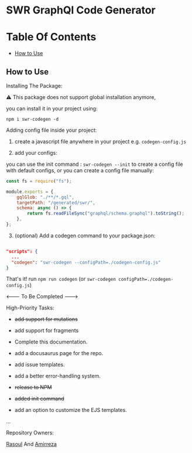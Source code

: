 # SWR GraphQl Code Generator

# Table Of Contents

<!-- TOC -->

- [How to Use](#how-to-use)

<!-- TOC -->

## How to Use

Installing The Package:

⚠️ This package does not support global installation anymore,

you can install it in your project using:

    npm i swr-codegen -d

Adding config file inside your project:

1. create a javascript file anywhere in your project e.g. `codegen-config.js`

2. add your configs:

you can use the init command : `swr-codegen --init`
to create a config file with default configs, or you can create a config file manually:

```js
const fs = require("fs");

module.exports = {
	gqlGlob: "./**/*.gql",
	targetPath: "/generated/swr/",
	schema: async () => {
		return fs.readFileSync("graphql/schema.graphql").toString();
	},
};
```

3. (optional) Add a codegen command to your package.json:

```json

"scripts": {
  ...
  "codegen": "swr-codegen --configPath=./codegen-config.js"
}

```

That's it! run `npm run codegen` (or `swr-codegen configPath=./codegen-config.js`)

<--- To Be Completed --->

High-Priority Tasks:

- ~~add support for mutations~~

- add support for fragments

- Complete this documentation.

- add a docusaurus page for the repo.

- add issue templates.

- add a better error-handling system.

- ~~release to NPM~~

- ~~added init command~~

- add an option to customize the EJS templates.

...

Repository Owners:

[Rasoul](https://github.com/rasoulm777) And [Amirreza](https://github.com/amirrezaDev1378)
